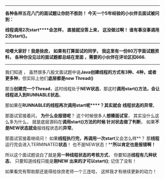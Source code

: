 ****

**各种各样****五花八门的面试****题让你****防不胜防****！     今天一个5年经验的小伙伴去面试被问到：**

**线程调用2次start****会怎样，  直接就没答上来， ****这没做过啊****！ ****谁有事没事调用2次start()****。**

****

**哈喽大家好！我是徐庶， 如果有打算面试的同学， 我这里有一份80万字面试题资料， 各种你没见过的面试题都总结在里面 ，需要的小伙伴在评论区扣666.**

****

我们知道 ， 虽然很多八股文面试题中说**Java创建线程的方式有3种、4种，或者更多种**，但实际上他们**底层都是new Thread()**

那当**创建完一个Thread**，这时线程处于**NEW状态**，那这时**调用start()**方法，会让线程**进入到RUNNABLE状态**。

那如果在**RUNNABLE的线程再次调用start呢****？其实就会** **线程状态的异常**。

那面试官接着问， **为什么会报错呢**？ 这个时候很多人**想楱面试官**，  其实没什么这么多为什么，   就是底层源码在**调用start()**方法的时候** **针对状态**做了判断**， 如果**不是NEW状态就会**报线程状态的**异常**。

那面试官接着继续问！   如果**线程执行完，再调用一次start**又会怎么样**？  那**线程**运行完会进入TERMINATED**状态**！   也不是NEW状态！****所以肯定也是报错啊！**

所以这个面试题说白了就是**另一种线程状态的考核方式**， 你要知道**线程有几种状态**， 只要知道线程只能是**刚NEW 出来的才可以start()**;   记住了没有！

如果看完有帮助那还是得给徐庶老师一个三连哈，  这样我才有继续更新的动力！
